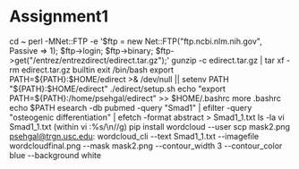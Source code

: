 # Assignment1
cd ~
perl -MNet::FTP -e     '$ftp = new Net::FTP("ftp.ncbi.nlm.nih.gov", Passive => 1);
$ftp->login; $ftp->binary;
$ftp->get("/entrez/entrezdirect/edirect.tar.gz");'
gunzip -c edirect.tar.gz | tar xf -
rm edirect.tar.gz
builtin exit
/bin/bash
export PATH=${PATH}:$HOME/edirect >& /dev/null || setenv PATH "${PATH}:$HOME/edirect"
./edirect/setup.sh
echo "export PATH=\${PATH}:/home/psehgal/edirect" >> $HOME/.bashrc
more .bashrc
echo $PATH
esearch -db pubmed -query "Smad1" | efilter -query "osteogenic differentiation" | efetch -format abstract  > Smad1_1.txt
ls -la
vi Smad1_1.txt (within vi :%s/\n//g)
pip install wordcloud --user
scp mask2.png psehgal@trgn.usc.edu:
wordcloud_cli --text Smad1_1.txt --imagefile wordcloudfinal.png --mask mask2.png --contour_width 3 --contour_color blue --background white
